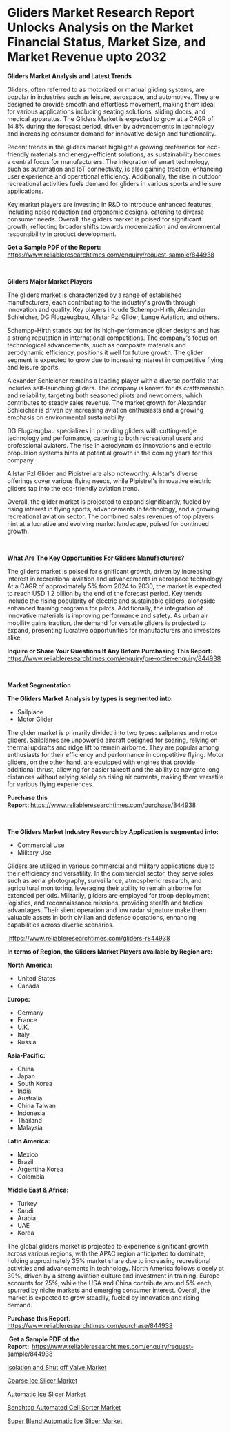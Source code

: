 <p><h1>Gliders Market Research Report Unlocks Analysis on the Market Financial Status, Market Size, and Market Revenue upto 2032</h1></p><p><strong>Gliders Market Analysis and Latest Trends</strong></p>
<p><p>Gliders, often referred to as motorized or manual gliding systems, are popular in industries such as leisure, aerospace, and automotive. They are designed to provide smooth and effortless movement, making them ideal for various applications including seating solutions, sliding doors, and medical apparatus. The Gliders Market is expected to grow at a CAGR of 14.8% during the forecast period, driven by advancements in technology and increasing consumer demand for innovative design and functionality.</p><p>Recent trends in the gliders market highlight a growing preference for eco-friendly materials and energy-efficient solutions, as sustainability becomes a central focus for manufacturers. The integration of smart technology, such as automation and IoT connectivity, is also gaining traction, enhancing user experience and operational efficiency. Additionally, the rise in outdoor recreational activities fuels demand for gliders in various sports and leisure applications. </p><p>Key market players are investing in R&D to introduce enhanced features, including noise reduction and ergonomic designs, catering to diverse consumer needs. Overall, the gliders market is poised for significant growth, reflecting broader shifts towards modernization and environmental responsibility in product development.</p></p>
<p><strong>Get a Sample PDF of the Report:&nbsp;</strong> <a href="https://www.reliableresearchtimes.com/enquiry/request-sample/844938?utm_campaign=3522&utm_medium=2&utm_source=Github&utm_content=ia&utm_term=30032025&utm_id=gliders">https://www.reliableresearchtimes.com/enquiry/request-sample/844938</a></p>
<p>&nbsp;</p>
<p><strong>Gliders Major Market Players</strong></p>
<p><p>The gliders market is characterized by a range of established manufacturers, each contributing to the industry's growth through innovation and quality. Key players include Schempp-Hirth, Alexander Schleicher, DG Flugzeugbau, Allstar Pzl Glider, Lange Aviation, and others. </p><p>Schempp-Hirth stands out for its high-performance glider designs and has a strong reputation in international competitions. The company's focus on technological advancements, such as composite materials and aerodynamic efficiency, positions it well for future growth. The glider segment is expected to grow due to increasing interest in competitive flying and leisure sports.</p><p>Alexander Schleicher remains a leading player with a diverse portfolio that includes self-launching gliders. The company is known for its craftsmanship and reliability, targeting both seasoned pilots and newcomers, which contributes to steady sales revenue. The market growth for Alexander Schleicher is driven by increasing aviation enthusiasts and a growing emphasis on environmental sustainability.</p><p>DG Flugzeugbau specializes in providing gliders with cutting-edge technology and performance, catering to both recreational users and professional aviators. The rise in aerodynamics innovations and electric propulsion systems hints at potential growth in the coming years for this company.</p><p>Allstar Pzl Glider and Pipistrel are also noteworthy. Allstar's diverse offerings cover various flying needs, while Pipistrel's innovative electric gliders tap into the eco-friendly aviation trend. </p><p>Overall, the glider market is projected to expand significantly, fueled by rising interest in flying sports, advancements in technology, and a growing recreational aviation sector. The combined sales revenues of top players hint at a lucrative and evolving market landscape, poised for continued growth.</p></p>
<p>&nbsp;</p>
<p><strong>What Are The Key Opportunities For Gliders Manufacturers?</strong></p>
<p><p>The gliders market is poised for significant growth, driven by increasing interest in recreational aviation and advancements in aerospace technology. At a CAGR of approximately 5% from 2024 to 2030, the market is expected to reach USD 1.2 billion by the end of the forecast period. Key trends include the rising popularity of electric and sustainable gliders, alongside enhanced training programs for pilots. Additionally, the integration of innovative materials is improving performance and safety. As urban air mobility gains traction, the demand for versatile gliders is projected to expand, presenting lucrative opportunities for manufacturers and investors alike.</p></p>
<p><strong>Inquire or Share Your Questions If Any Before Purchasing This Report:</strong> <a href="https://www.reliableresearchtimes.com/enquiry/pre-order-enquiry/844938?utm_campaign=3522&utm_medium=2&utm_source=Github&utm_content=ia&utm_term=30032025&utm_id=gliders">https://www.reliableresearchtimes.com/enquiry/pre-order-enquiry/844938</a></p>
<p>&nbsp;</p>
<p><strong>Market Segmentation</strong></p>
<p><strong>The Gliders Market Analysis by types is segmented into:</strong></p>
<p><ul><li>Sailplane</li><li>Motor Glider</li></ul></p>
<p><p>The glider market is primarily divided into two types: sailplanes and motor gliders. Sailplanes are unpowered aircraft designed for soaring, relying on thermal updrafts and ridge lift to remain airborne. They are popular among enthusiasts for their efficiency and performance in competitive flying. Motor gliders, on the other hand, are equipped with engines that provide additional thrust, allowing for easier takeoff and the ability to navigate long distances without relying solely on rising air currents, making them versatile for various flying experiences.</p></p>
<p><strong>Purchase this Report:&nbsp;</strong><a href="https://www.reliableresearchtimes.com/purchase/844938?utm_campaign=3522&utm_medium=2&utm_source=Github&utm_content=ia&utm_term=30032025&utm_id=gliders">https://www.reliableresearchtimes.com/purchase/844938</a></p>
<p>&nbsp;</p>
<p><strong>The Gliders Market Industry Research by Application is segmented into:</strong></p>
<p><ul><li>Commercial Use</li><li>Military Use</li></ul></p>
<p><p>Gliders are utilized in various commercial and military applications due to their efficiency and versatility. In the commercial sector, they serve roles such as aerial photography, surveillance, atmospheric research, and agricultural monitoring, leveraging their ability to remain airborne for extended periods. Militarily, gliders are employed for troop deployment, logistics, and reconnaissance missions, providing stealth and tactical advantages. Their silent operation and low radar signature make them valuable assets in both civilian and defense operations, enhancing capabilities across diverse scenarios.</p></p>
<p><a href="https://www.reliableresearchtimes.com/gliders-r844938?utm_campaign=3522&utm_medium=2&utm_source=Github&utm_content=ia&utm_term=30032025&utm_id=gliders">&nbsp;https://www.reliableresearchtimes.com/gliders-r844938</a></p>
<p><strong>In terms of Region, the Gliders Market Players available by Region are:</strong></p>
<p>
    <p> <strong> North America: </strong>
        <ul>
            <li>United States</li>
            <li>Canada</li>
        </ul>
        </p> 
    <p> <strong> Europe: </strong>
        <ul>
            <li>Germany</li>
            <li>France</li>
            <li>U.K.</li>
            <li>Italy</li>
            <li>Russia</li>
        </ul>
        </p> 
    <p> <strong> Asia-Pacific: </strong>
        <ul>
            <li>China</li>
            <li>Japan</li>
            <li>South Korea</li>
            <li>India</li>
            <li>Australia</li>
            <li>China Taiwan</li>
            <li>Indonesia</li>
            <li>Thailand</li>
            <li>Malaysia</li>
        </ul>
        </p> 
    <p> <strong> Latin America: </strong>
        <ul>
            <li>Mexico</li>
            <li>Brazil</li>
            <li>Argentina Korea</li>
            <li>Colombia</li>
        </ul>
        </p> 
    <p> <strong> Middle East & Africa: </strong>
        <ul>
            <li>Turkey</li>
            <li>Saudi</li>
            <li>Arabia</li>
            <li>UAE</li>
            <li>Korea</li>
        </ul>
    </p>
    </p>
<p><p>The global gliders market is projected to experience significant growth across various regions, with the APAC region anticipated to dominate, holding approximately 35% market share due to increasing recreational activities and advancements in technology. North America follows closely at 30%, driven by a strong aviation culture and investment in training. Europe accounts for 25%, while the USA and China contribute around 5% each, spurred by niche markets and emerging consumer interest. Overall, the market is expected to grow steadily, fueled by innovation and rising demand.</p></p>
<p><strong>Purchase this Report: </strong><a href="https://www.reliableresearchtimes.com/purchase/844938?utm_campaign=3522&utm_medium=2&utm_source=Github&utm_content=ia&utm_term=30032025&utm_id=gliders">https://www.reliableresearchtimes.com/purchase/844938</a></p>
<p>&nbsp;<strong>Get a Sample PDF of the Report:&nbsp;&nbsp;</strong><a href="https://www.reliableresearchtimes.com/enquiry/request-sample/844938?utm_campaign=3522&utm_medium=2&utm_source=Github&utm_content=ia&utm_term=30032025&utm_id=gliders">https://www.reliableresearchtimes.com/enquiry/request-sample/844938</a></p>
<p><strong></strong></p>
<p><p><a href="https://www.linkedin.com/pulse/isolation-shut-off-valve-market-research-industry-data-bkbne?utm_campaign=3522&utm_medium=2&utm_source=Github&utm_content=ia&utm_term=30032025&utm_id=gliders">Isolation and Shut off Valve Market</a></p><p><a href="https://www.linkedin.com/pulse/current-valuation-of115-cagr-report-provides-thorough-study-druse?utm_campaign=3522&utm_medium=2&utm_source=Github&utm_content=ia&utm_term=30032025&utm_id=gliders">Coarse Ice Slicer Market</a></p><p><a href="https://www.linkedin.com/pulse/whats-powering-automatic-ice-slicer-market-key-growth-drivers-ogvge?utm_campaign=3522&utm_medium=2&utm_source=Github&utm_content=ia&utm_term=30032025&utm_id=gliders">Automatic Ice Slicer Market</a></p><p><a href="https://www.linkedin.com/pulse/global-analysis-benchtop-automated-cell-sorter-market-uueje?utm_campaign=3522&utm_medium=2&utm_source=Github&utm_content=ia&utm_term=30032025&utm_id=gliders">Benchtop Automated Cell Sorter Market</a></p><p><a href="https://www.linkedin.com/pulse/super-blend-automatic-ice-slicer-market-global-regional-mpdve?utm_campaign=3522&utm_medium=2&utm_source=Github&utm_content=ia&utm_term=30032025&utm_id=gliders">Super Blend Automatic Ice Slicer Market</a></p></p>